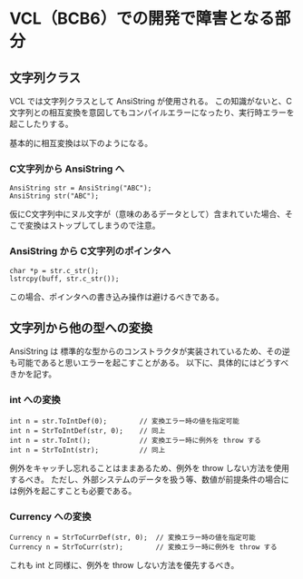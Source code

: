 # VCL（BCB6）での開発で障害となる部分

## 文字列クラス

VCL では文字列クラスとして AnsiString が使用される。
この知識がないと、C文字列との相互変換を意図してもコンパイルエラーになったり、実行時エラーを起こしたりする。

基本的に相互変換は以下のようになる。

### C文字列から AnsiString へ

```
AnsiString str = AnsiString("ABC");
AnsiString str("ABC");
```

仮にC文字列中にヌル文字が（意味のあるデータとして）含まれていた場合、そこで変換はストップしてしまうので注意。

### AnsiString から C文字列のポインタへ

```
char *p = str.c_str();
lstrcpy(buff, str.c_str());
```

この場合、ポインタへの書き込み操作は避けるべきである。

## 文字列から他の型への変換

AnsiString は 標準的な型からのコンストラクタが実装されているため、その逆も可能であると思いエラーを起こすことがある。
以下に、具体的にはどうすべきかを記す。

### int への変換

```
int n = str.ToIntDef(0);        // 変換エラー時の値を指定可能
int n = StrToIntDef(str, 0);    // 同上
int n = str.ToInt();            // 変換エラー時に例外を throw する
int n = StrToInt(str);          // 同上
```

例外をキャッチし忘れることはままあるため、例外を throw しない方法を使用するべき。
ただし、外部システムのデータを扱う等、数値が前提条件の場合には例外を起こすことも必要である。

### Currency への変換

```
Currency n = StrToCurrDef(str, 0);  // 変換エラー時の値を指定可能
Currency n = StrToCurr(str);        // 変換エラー時に例外を throw する
```

これも int と同様に、例外を throw しない方法を優先するべき。


